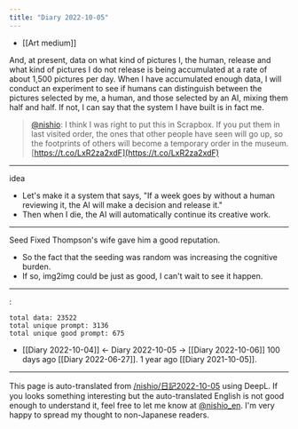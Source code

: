 ```yaml
---
title: "Diary 2022-10-05"
---
```


- [[Art medium]]

And, at present, data on what kind of pictures I, the human, release and what kind of pictures I do not release is being accumulated at a rate of about 1,500 pictures per day. When I have accumulated enough data, I will conduct an experiment to see if humans can distinguish between the pictures selected by me, a human, and those selected by an AI, mixing them half and half. If not, I can say that the system I have built is in fact me.

> [@nishio](https://twitter.com/nishio/status/1577341293130559488?s=20&t=fM2SjbfkA-lUk2StnAVY2g): I think I was right to put this in Scrapbox. If you put them in last visited order, the ones that other people have seen will go up, so the footprints of others will become a temporary order in the museum.
> [https://t.co/LxR2za2xdF](https://t.co/LxR2za2xdF)

---

idea
- Let's make it a system that says, "If a week goes by without a human reviewing it, the AI will make a decision and release it."
- Then when I die, the AI will automatically continue its creative work.

---
Seed Fixed Thompson's wife gave him a good reputation.
- So the fact that the seeding was random was increasing the cognitive burden.
- If so, img2img could be just as good, I can't wait to see it happen.

---
:

```
total data: 23522
total unique prompt: 3136
total unique good prompt: 675
```


- [[Diary 2022-10-04]] ← Diary 2022-10-05 → [[Diary 2022-10-06]]
100 days ago [[Diary 2022-06-27]].
1 year ago [[Diary 2021-10-05]].
---
This page is auto-translated from [/nishio/日記2022-10-05](https://scrapbox.io/nishio/日記2022-10-05) using DeepL. If you looks something interesting but the auto-translated English is not good enough to understand it, feel free to let me know at [@nishio_en](https://twitter.com/nishio_en). I'm very happy to spread my thought to non-Japanese readers.